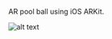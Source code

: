 AR pool ball using iOS ARKit.

![alt text](https://github.com/mifanbing/SlamDunk/blob/master/p1.png)
